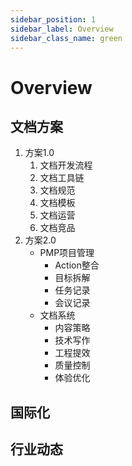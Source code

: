 ```yaml
---
sidebar_position: 1
sidebar_label: Overview
sidebar_class_name: green
---
```


# Overview

## 文档方案

1. 方案1.0
   1. 文档开发流程
   2. 文档工具链
   3. 文档规范
   4. 文档模板
   5. 文档运营
   6. 文档竞品
2. 方案2.0
   - PMP项目管理
     - Action整合
     - 目标拆解
     - 任务记录
     - 会议记录
   - 文档系统
     - 内容策略
     - 技术写作
     - 工程提效
     - 质量控制
     - 体验优化

## 国际化



## 行业动态